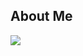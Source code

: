 ## About Me

![](https://github-readme-stats-kafl.vercel.app/api/top-langs?username=yuyu-ryokucha&count_private=true&hide=javascript,rust,kotlin,objective-c,c,c%2B%2B,cmake,scss)
